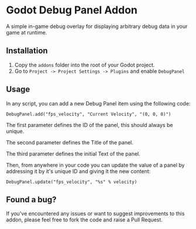 # Godot Debug Panel Addon

A simple in-game debug overlay for displaying arbitrary debug data in your game at runtime.

## Installation

1. Copy the `addons` folder into the root of your Godot project.
2. Go to `Project -> Project Settings -> Plugins` and enable `DebugPanel`

## Usage

In any script, you can add a new Debug Panel item using the following code:

```gdscript
DebugPanel.add("fps_velocity", "Current Velocity", "(0, 0, 0)")
```

The first parameter defines the ID of the panel, this should always be unique.

The second parameter defines the Title of the panel.

The third parameter defines the initial Text of the panel.

Then, from anywhere in your code you can update the value of a panel by addressing it by it's unique ID and giving it the new content:

```gdscript
DebugPanel.update("fps_velocity", "%s" % velocity)
```

## Found a bug?

If you've encountered any issues or want to suggest improvements to this addon, please feel free to fork the code and raise a Pull Request.